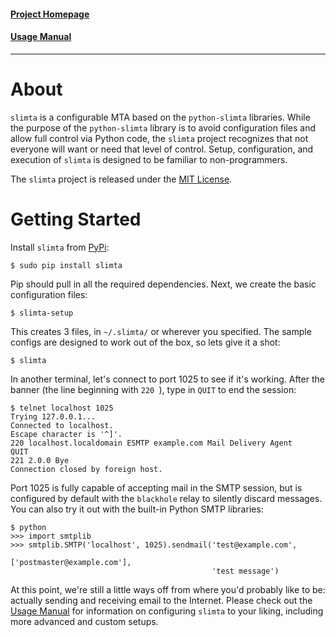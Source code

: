 #### [Project Homepage][1]
#### [Usage Manual][2]

--------------------

About
=====

`slimta` is a configurable MTA based on the `python-slimta` libraries. While
the purpose of the `python-slimta` library is to avoid configuration files and
allow full control via Python code, the `slimta` project recognizes that not
everyone will want or need that level of control. Setup, configuration, and
execution of `slimta` is designed to be familiar to non-programmers. 

The `slimta` project is released under the [MIT License][3].

Getting Started
===============

Install `slimta` from [PyPi][4]:

    $ sudo pip install slimta

Pip should pull in all the required dependencies. Next, we create the basic
configuration files:

    $ slimta-setup

This creates 3 files, in `~/.slimta/` or wherever you specified. The sample
configs are designed to work out of the box, so lets give it a shot:

    $ slimta

In another terminal, let's connect to port 1025 to see if it's working. After
the banner (the line beginning with `220 `), type in `QUIT` to end the session:

    $ telnet localhost 1025
    Trying 127.0.0.1...
    Connected to localhost.
    Escape character is '^]'.
    220 localhost.localdomain ESMTP example.com Mail Delivery Agent
    QUIT
    221 2.0.0 Bye
    Connection closed by foreign host.

Port 1025 is fully capable of accepting mail in the SMTP session, but is
configured by default with the `blackhole` relay to silently discard messages.
You can also try it out with the built-in Python SMTP libraries:

    $ python
    >>> import smtplib
    >>> smtplib.SMTP('localhost', 1025).sendmail('test@example.com',
                                                 ['postmaster@example.com'],
                                                 'test message')

At this point, we're still a little ways off from where you'd probably like to
be: actually sending and receiving email to the Internet. Please check out the
[Usage Manual][2] for information on configuring `slimta` to your liking,
including more advanced and custom setups.

[1]: http://slimta.org/
[2]: http://docs.slimta.org/en/latest/manual/slimta.html
[3]: http://opensource.org/licenses/MIT
[4]: https://pypi.python.org/pypi/slimta/

